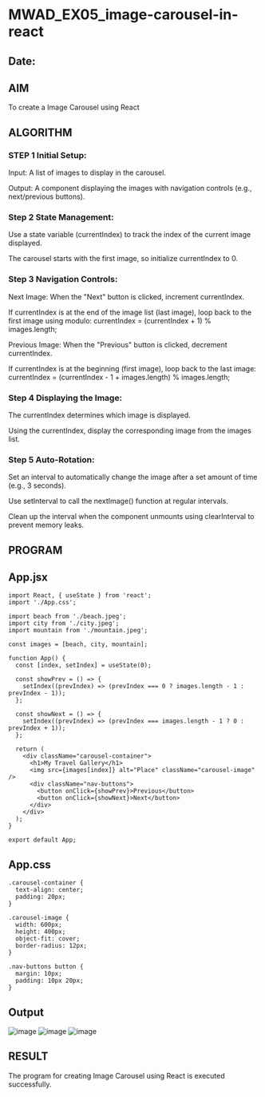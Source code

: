 # MWAD_EX05_image-carousel-in-react
## Date:

## AIM
To create a Image Carousel using React 

## ALGORITHM
### STEP 1 Initial Setup:
Input: A list of images to display in the carousel.

Output: A component displaying the images with navigation controls (e.g., next/previous buttons).

### Step 2 State Management:
Use a state variable (currentIndex) to track the index of the current image displayed.

The carousel starts with the first image, so initialize currentIndex to 0.

### Step 3 Navigation Controls:
Next Image: When the "Next" button is clicked, increment currentIndex.

If currentIndex is at the end of the image list (last image), loop back to the first image using modulo:
currentIndex = (currentIndex + 1) % images.length;

Previous Image: When the "Previous" button is clicked, decrement currentIndex.

If currentIndex is at the beginning (first image), loop back to the last image:
currentIndex = (currentIndex - 1 + images.length) % images.length;

### Step 4 Displaying the Image:
The currentIndex determines which image is displayed.

Using the currentIndex, display the corresponding image from the images list.

### Step 5 Auto-Rotation:
Set an interval to automatically change the image after a set amount of time (e.g., 3 seconds).

Use setInterval to call the nextImage() function at regular intervals.

Clean up the interval when the component unmounts using clearInterval to prevent memory leaks.

## PROGRAM
## App.jsx
```
import React, { useState } from 'react';
import './App.css';

import beach from './beach.jpeg';
import city from './city.jpeg';
import mountain from './mountain.jpeg';

const images = [beach, city, mountain];

function App() {
  const [index, setIndex] = useState(0);

  const showPrev = () => {
    setIndex((prevIndex) => (prevIndex === 0 ? images.length - 1 : prevIndex - 1));
  };

  const showNext = () => {
    setIndex((prevIndex) => (prevIndex === images.length - 1 ? 0 : prevIndex + 1));
  };

  return (
    <div className="carousel-container">
      <h1>My Travel Gallery</h1>
      <img src={images[index]} alt="Place" className="carousel-image" />
      <div className="nav-buttons">
        <button onClick={showPrev}>Previous</button>
        <button onClick={showNext}>Next</button>
      </div>
    </div>
  );
}

export default App;
```
## App.css
```
.carousel-container {
  text-align: center;
  padding: 20px;
}

.carousel-image {
  width: 600px;
  height: 400px;
  object-fit: cover;
  border-radius: 12px;
}

.nav-buttons button {
  margin: 10px;
  padding: 10px 20px;
}
```
## Output
![image](https://github.com/user-attachments/assets/6661be93-0ebb-459b-952a-1fb5536a711e)
![image](https://github.com/user-attachments/assets/d76e1d0e-819b-4144-b67b-a3f36fb8365d)
![image](https://github.com/user-attachments/assets/21eeff65-4434-4832-8f02-90a31ceb29da)


## RESULT
The program for creating Image Carousel using React is executed successfully.
